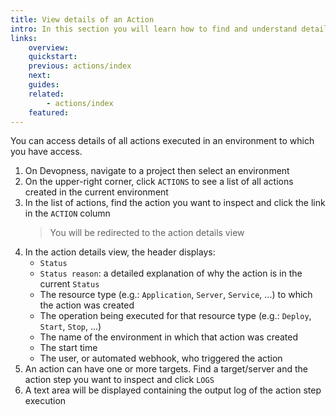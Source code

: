 ```yaml
---
title: View details of an Action
intro: In this section you will learn how to find and understand details of a Devopness action
links:
    overview:
    quickstart:
    previous: actions/index
    next:
    guides:
    related:
        - actions/index
    featured:
---
```


You can access details of all actions executed in an environment to which you have access.

1. On Devopness, navigate to a project then select an environment
1. On the upper-right corner, click `ACTIONS` to see a list of all actions created in the current environment
1. In the list of actions, find the action you want to inspect and click the link in the `ACTION` column
    > You will be redirected to the action details view
1. In the action details view, the header displays:
    - `Status`
    - `Status reason`: a detailed explanation of why the action is in the current `Status`
    - The resource type (e.g.: `Application`, `Server`, `Service`, ...) to which the action was created
    - The operation being executed for that resource type (e.g.: `Deploy`, `Start`, `Stop`, ...)
    - The name of the environment in which that action was created
    - The start time
    - The user, or automated webhook, who triggered the action
1. An action can have one or more targets. Find a target/server and the action step you want to inspect and click `LOGS`
1. A text area will be displayed containing the output log of the action step execution
